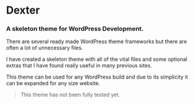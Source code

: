 Dexter
======
### A skeleton theme for WordPress Development.

There are several ready made WordPress theme frameworks but there are often a lot of unnecessary files.

I have created a skeleton theme with all of the vital files and some optional extras that I have found really useful in many previous sites. 

This theme can be used for any WordPress build and due to its simplicity it can be expanded for any size website.

> This theme has not been fully tested yet.
